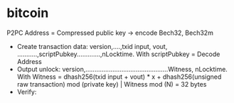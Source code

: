 # bitcoin
P2PC
Address = Compressed public key -> encode Bech32, Bech32m
- Create transaction data: version,....,txid input, vout, ...........,scriptPubkey.............,nLocktime.
With scriptPubkey = Decode Address
- Output unlock: version,..............................................Witness, nLocktime.
With Witness = dhash256(txid input + vout) * x + dhash256(unsigned raw transaction) mod (private key)
| Witness mod (N) = 32 bytes
- Verify: 
